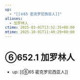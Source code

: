 ```yaml
---
up:
  - "[[⑥65 密克罗尼西亚人]]"
aliases:
  - 加罗林人
ctime: 2025-03-01T13:52:35+08:00
mtime: 2025-10-01T11:40:29+08:00
---
```


# ⑥652.1 加罗林人

- up: [[⑥65 密克罗尼西亚人]]
